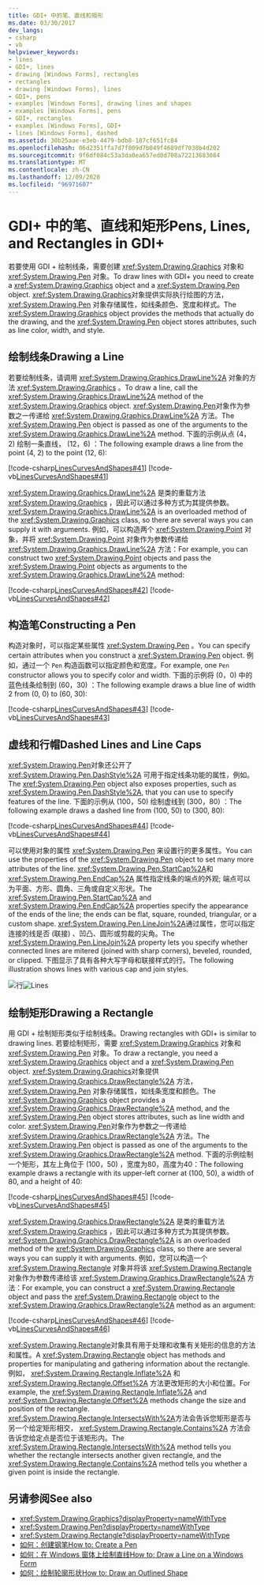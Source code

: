```yaml
---
title: GDI+ 中的笔、直线和矩形
ms.date: 03/30/2017
dev_langs:
- csharp
- vb
helpviewer_keywords:
- lines
- GDI+, lines
- drawing [Windows Forms], rectangles
- rectangles
- drawing [Windows Forms], lines
- GDI+, pens
- examples [Windows Forms], drawing lines and shapes
- examples [Windows Forms], pens
- GDI+, rectangles
- examples [Windows Forms], GDI+
- lines [Windows Forms], dashed
ms.assetid: 30b25aae-e3eb-4479-bdb8-187cf651fc84
ms.openlocfilehash: 06d2351ffa7d7f009d7b049f4689df7038b4d202
ms.sourcegitcommit: 9f6df084c53a3da0ea657ed0d708a72213683084
ms.translationtype: MT
ms.contentlocale: zh-CN
ms.lasthandoff: 12/09/2020
ms.locfileid: "96971607"
---
```

# <a name="pens-lines-and-rectangles-in-gdi"></a><span data-ttu-id="106de-102">GDI+ 中的笔、直线和矩形</span><span class="sxs-lookup"><span data-stu-id="106de-102">Pens, Lines, and Rectangles in GDI+</span></span>
<span data-ttu-id="106de-103">若要使用 GDI + 绘制线条，需要创建 <xref:System.Drawing.Graphics> 对象和 <xref:System.Drawing.Pen> 对象。</span><span class="sxs-lookup"><span data-stu-id="106de-103">To draw lines with GDI+ you need to create a <xref:System.Drawing.Graphics> object and a <xref:System.Drawing.Pen> object.</span></span> <span data-ttu-id="106de-104"><xref:System.Drawing.Graphics>对象提供实际执行绘图的方法， <xref:System.Drawing.Pen> 对象存储属性，如线条颜色、宽度和样式。</span><span class="sxs-lookup"><span data-stu-id="106de-104">The <xref:System.Drawing.Graphics> object provides the methods that actually do the drawing, and the <xref:System.Drawing.Pen> object stores attributes, such as line color, width, and style.</span></span>  
  
## <a name="drawing-a-line"></a><span data-ttu-id="106de-105">绘制线条</span><span class="sxs-lookup"><span data-stu-id="106de-105">Drawing a Line</span></span>  
 <span data-ttu-id="106de-106">若要绘制线条，请调用 <xref:System.Drawing.Graphics.DrawLine%2A> 对象的方法 <xref:System.Drawing.Graphics> 。</span><span class="sxs-lookup"><span data-stu-id="106de-106">To draw a line, call the <xref:System.Drawing.Graphics.DrawLine%2A> method of the <xref:System.Drawing.Graphics> object.</span></span> <span data-ttu-id="106de-107"><xref:System.Drawing.Pen>对象作为参数之一传递给 <xref:System.Drawing.Graphics.DrawLine%2A> 方法。</span><span class="sxs-lookup"><span data-stu-id="106de-107">The <xref:System.Drawing.Pen> object is passed as one of the arguments to the <xref:System.Drawing.Graphics.DrawLine%2A> method.</span></span> <span data-ttu-id="106de-108">下面的示例从点 (4，2) 绘制一条直线， (12，6) ：</span><span class="sxs-lookup"><span data-stu-id="106de-108">The following example draws a line from the point (4, 2) to the point (12, 6):</span></span>  
  
 [!code-csharp[LinesCurvesAndShapes#41](~/samples/snippets/csharp/VS_Snippets_Winforms/LinesCurvesAndShapes/CS/Class1.cs#41)]
 [!code-vb[LinesCurvesAndShapes#41](~/samples/snippets/visualbasic/VS_Snippets_Winforms/LinesCurvesAndShapes/VB/Class1.vb#41)]  
  
 <span data-ttu-id="106de-109"><xref:System.Drawing.Graphics.DrawLine%2A> 是类的重载方法 <xref:System.Drawing.Graphics> ，因此可以通过多种方式为其提供参数。</span><span class="sxs-lookup"><span data-stu-id="106de-109"><xref:System.Drawing.Graphics.DrawLine%2A> is an overloaded method of the <xref:System.Drawing.Graphics> class, so there are several ways you can supply it with arguments.</span></span> <span data-ttu-id="106de-110">例如，可以构造两个 <xref:System.Drawing.Point> 对象，并将 <xref:System.Drawing.Point> 对象作为参数传递给 <xref:System.Drawing.Graphics.DrawLine%2A> 方法：</span><span class="sxs-lookup"><span data-stu-id="106de-110">For example, you can construct two <xref:System.Drawing.Point> objects and pass the <xref:System.Drawing.Point> objects as arguments to the <xref:System.Drawing.Graphics.DrawLine%2A> method:</span></span>  
  
 [!code-csharp[LinesCurvesAndShapes#42](~/samples/snippets/csharp/VS_Snippets_Winforms/LinesCurvesAndShapes/CS/Class1.cs#42)]
 [!code-vb[LinesCurvesAndShapes#42](~/samples/snippets/visualbasic/VS_Snippets_Winforms/LinesCurvesAndShapes/VB/Class1.vb#42)]  
  
## <a name="constructing-a-pen"></a><span data-ttu-id="106de-111">构造笔</span><span class="sxs-lookup"><span data-stu-id="106de-111">Constructing a Pen</span></span>  
 <span data-ttu-id="106de-112">构造对象时，可以指定某些属性 <xref:System.Drawing.Pen> 。</span><span class="sxs-lookup"><span data-stu-id="106de-112">You can specify certain attributes when you construct a <xref:System.Drawing.Pen> object.</span></span> <span data-ttu-id="106de-113">例如，通过一个 `Pen` 构造函数可以指定颜色和宽度。</span><span class="sxs-lookup"><span data-stu-id="106de-113">For example, one `Pen` constructor allows you to specify color and width.</span></span> <span data-ttu-id="106de-114">下面的示例将 (0，0) 中的蓝色线条绘制到 (60，30) ：</span><span class="sxs-lookup"><span data-stu-id="106de-114">The following example draws a blue line of width 2 from (0, 0) to (60, 30):</span></span>  
  
 [!code-csharp[LinesCurvesAndShapes#43](~/samples/snippets/csharp/VS_Snippets_Winforms/LinesCurvesAndShapes/CS/Class1.cs#43)]
 [!code-vb[LinesCurvesAndShapes#43](~/samples/snippets/visualbasic/VS_Snippets_Winforms/LinesCurvesAndShapes/VB/Class1.vb#43)]  
  
## <a name="dashed-lines-and-line-caps"></a><span data-ttu-id="106de-115">虚线和行帽</span><span class="sxs-lookup"><span data-stu-id="106de-115">Dashed Lines and Line Caps</span></span>  
 <span data-ttu-id="106de-116"><xref:System.Drawing.Pen>对象还公开了 <xref:System.Drawing.Pen.DashStyle%2A> 可用于指定线条功能的属性，例如。</span><span class="sxs-lookup"><span data-stu-id="106de-116">The <xref:System.Drawing.Pen> object also exposes properties, such as <xref:System.Drawing.Pen.DashStyle%2A>, that you can use to specify features of the line.</span></span> <span data-ttu-id="106de-117">下面的示例从 (100，50) 绘制虚线到 (300，80) ：</span><span class="sxs-lookup"><span data-stu-id="106de-117">The following example draws a dashed line from (100, 50) to (300, 80):</span></span>  
  
 [!code-csharp[LinesCurvesAndShapes#44](~/samples/snippets/csharp/VS_Snippets_Winforms/LinesCurvesAndShapes/CS/Class1.cs#44)]
 [!code-vb[LinesCurvesAndShapes#44](~/samples/snippets/visualbasic/VS_Snippets_Winforms/LinesCurvesAndShapes/VB/Class1.vb#44)]  
  
 <span data-ttu-id="106de-118">可以使用对象的属性 <xref:System.Drawing.Pen> 来设置行的更多属性。</span><span class="sxs-lookup"><span data-stu-id="106de-118">You can use the properties of the <xref:System.Drawing.Pen> object to set many more attributes of the line.</span></span> <span data-ttu-id="106de-119"><xref:System.Drawing.Pen.StartCap%2A>和 <xref:System.Drawing.Pen.EndCap%2A> 属性指定线条的端点的外观; 端点可以为平面、方形、圆角、三角或自定义形状。</span><span class="sxs-lookup"><span data-stu-id="106de-119">The <xref:System.Drawing.Pen.StartCap%2A> and <xref:System.Drawing.Pen.EndCap%2A> properties specify the appearance of the ends of the line; the ends can be flat, square, rounded, triangular, or a custom shape.</span></span> <span data-ttu-id="106de-120"><xref:System.Drawing.Pen.LineJoin%2A>通过属性，您可以指定连接的线是否 (联接) 、凹凸、圆形或剪裁的尖角。</span><span class="sxs-lookup"><span data-stu-id="106de-120">The <xref:System.Drawing.Pen.LineJoin%2A> property lets you specify whether connected lines are mitered (joined with sharp corners), beveled, rounded, or clipped.</span></span> <span data-ttu-id="106de-121">下图显示了具有各种大写字母和联接样式的行。</span><span class="sxs-lookup"><span data-stu-id="106de-121">The following illustration shows lines with various cap and join styles.</span></span>  
  
 <span data-ttu-id="106de-122">![行](./media/aboutgdip02-art04.gif "Aboutgdip02_art04")</span><span class="sxs-lookup"><span data-stu-id="106de-122">![Lines](./media/aboutgdip02-art04.gif "Aboutgdip02_art04")</span></span>  
  
## <a name="drawing-a-rectangle"></a><span data-ttu-id="106de-123">绘制矩形</span><span class="sxs-lookup"><span data-stu-id="106de-123">Drawing a Rectangle</span></span>  
 <span data-ttu-id="106de-124">用 GDI + 绘制矩形类似于绘制线条。</span><span class="sxs-lookup"><span data-stu-id="106de-124">Drawing rectangles with GDI+ is similar to drawing lines.</span></span> <span data-ttu-id="106de-125">若要绘制矩形，需要 <xref:System.Drawing.Graphics> 对象和 <xref:System.Drawing.Pen> 对象。</span><span class="sxs-lookup"><span data-stu-id="106de-125">To draw a rectangle, you need a <xref:System.Drawing.Graphics> object and a <xref:System.Drawing.Pen> object.</span></span> <span data-ttu-id="106de-126"><xref:System.Drawing.Graphics>对象提供 <xref:System.Drawing.Graphics.DrawRectangle%2A> 方法， <xref:System.Drawing.Pen> 对象存储属性，如线条宽度和颜色。</span><span class="sxs-lookup"><span data-stu-id="106de-126">The <xref:System.Drawing.Graphics> object provides a <xref:System.Drawing.Graphics.DrawRectangle%2A> method, and the <xref:System.Drawing.Pen> object stores attributes, such as line width and color.</span></span> <span data-ttu-id="106de-127"><xref:System.Drawing.Pen>对象作为参数之一传递给 <xref:System.Drawing.Graphics.DrawRectangle%2A> 方法。</span><span class="sxs-lookup"><span data-stu-id="106de-127">The <xref:System.Drawing.Pen> object is passed as one of the arguments to the <xref:System.Drawing.Graphics.DrawRectangle%2A> method.</span></span> <span data-ttu-id="106de-128">下面的示例绘制一个矩形，其左上角位于 (100，50) ，宽度为80，高度为40：</span><span class="sxs-lookup"><span data-stu-id="106de-128">The following example draws a rectangle with its upper-left corner at (100, 50), a width of 80, and a height of 40:</span></span>  
  
 [!code-csharp[LinesCurvesAndShapes#45](~/samples/snippets/csharp/VS_Snippets_Winforms/LinesCurvesAndShapes/CS/Class1.cs#45)]
 [!code-vb[LinesCurvesAndShapes#45](~/samples/snippets/visualbasic/VS_Snippets_Winforms/LinesCurvesAndShapes/VB/Class1.vb#45)]  
  
 <span data-ttu-id="106de-129"><xref:System.Drawing.Graphics.DrawRectangle%2A> 是类的重载方法 <xref:System.Drawing.Graphics> ，因此可以通过多种方式为其提供参数。</span><span class="sxs-lookup"><span data-stu-id="106de-129"><xref:System.Drawing.Graphics.DrawRectangle%2A> is an overloaded method of the <xref:System.Drawing.Graphics> class, so there are several ways you can supply it with arguments.</span></span> <span data-ttu-id="106de-130">例如，您可以构造一个 <xref:System.Drawing.Rectangle> 对象并将该 <xref:System.Drawing.Rectangle> 对象作为参数传递给该 <xref:System.Drawing.Graphics.DrawRectangle%2A> 方法：</span><span class="sxs-lookup"><span data-stu-id="106de-130">For example, you can construct a <xref:System.Drawing.Rectangle> object and pass the <xref:System.Drawing.Rectangle> object to the <xref:System.Drawing.Graphics.DrawRectangle%2A> method as an argument:</span></span>  
  
 [!code-csharp[LinesCurvesAndShapes#46](~/samples/snippets/csharp/VS_Snippets_Winforms/LinesCurvesAndShapes/CS/Class1.cs#46)]
 [!code-vb[LinesCurvesAndShapes#46](~/samples/snippets/visualbasic/VS_Snippets_Winforms/LinesCurvesAndShapes/VB/Class1.vb#46)]  
  
 <span data-ttu-id="106de-131"><xref:System.Drawing.Rectangle>对象具有用于处理和收集有关矩形的信息的方法和属性。</span><span class="sxs-lookup"><span data-stu-id="106de-131">A <xref:System.Drawing.Rectangle> object has methods and properties for manipulating and gathering information about the rectangle.</span></span> <span data-ttu-id="106de-132">例如， <xref:System.Drawing.Rectangle.Inflate%2A> 和 <xref:System.Drawing.Rectangle.Offset%2A> 方法更改矩形的大小和位置。</span><span class="sxs-lookup"><span data-stu-id="106de-132">For example, the <xref:System.Drawing.Rectangle.Inflate%2A> and <xref:System.Drawing.Rectangle.Offset%2A> methods change the size and position of the rectangle.</span></span> <span data-ttu-id="106de-133"><xref:System.Drawing.Rectangle.IntersectsWith%2A>方法会告诉您矩形是否与另一个给定矩形相交， <xref:System.Drawing.Rectangle.Contains%2A> 方法会告诉您给定点是否位于该矩形内。</span><span class="sxs-lookup"><span data-stu-id="106de-133">The <xref:System.Drawing.Rectangle.IntersectsWith%2A> method tells you whether the rectangle intersects another given rectangle, and the <xref:System.Drawing.Rectangle.Contains%2A> method tells you whether a given point is inside the rectangle.</span></span>  
  
## <a name="see-also"></a><span data-ttu-id="106de-134">另请参阅</span><span class="sxs-lookup"><span data-stu-id="106de-134">See also</span></span>

- <xref:System.Drawing.Graphics?displayProperty=nameWithType>
- <xref:System.Drawing.Pen?displayProperty=nameWithType>
- <xref:System.Drawing.Rectangle?displayProperty=nameWithType>
- [<span data-ttu-id="106de-135">如何：创建钢笔</span><span class="sxs-lookup"><span data-stu-id="106de-135">How to: Create a Pen</span></span>](how-to-create-a-pen.md)
- [<span data-ttu-id="106de-136">如何：在 Windows 窗体上绘制直线</span><span class="sxs-lookup"><span data-stu-id="106de-136">How to: Draw a Line on a Windows Form</span></span>](how-to-draw-a-line-on-a-windows-form.md)
- [<span data-ttu-id="106de-137">如何：绘制轮廓形状</span><span class="sxs-lookup"><span data-stu-id="106de-137">How to: Draw an Outlined Shape</span></span>](how-to-draw-an-outlined-shape.md)
